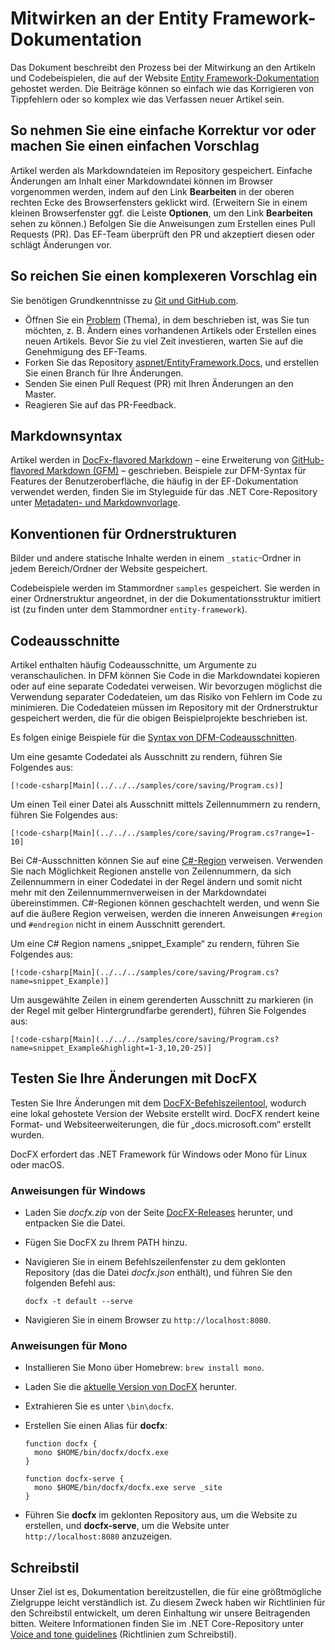 # <a name="contributing-to-the-entity-framework-documentation"></a>Mitwirken an der Entity Framework-Dokumentation

Das Dokument beschreibt den Prozess bei der Mitwirkung an den Artikeln und Codebeispielen, die auf der Website [Entity Framework-Dokumentation](https://docs.microsoft.com/ef) gehostet werden. Die Beiträge können so einfach wie das Korrigieren von Tippfehlern oder so komplex wie das Verfassen neuer Artikel sein.

## <a name="how-to-make-a-simple-correction-or-suggestion"></a>So nehmen Sie eine einfache Korrektur vor oder machen Sie einen einfachen Vorschlag

Artikel werden als Markdowndateien im Repository gespeichert. Einfache Änderungen am Inhalt einer Markdowndatei können im Browser vorgenommen werden, indem auf den Link **Bearbeiten** in der oberen rechten Ecke des Browserfensters geklickt wird. (Erweitern Sie in einem kleinen Browserfenster ggf. die Leiste **Optionen**, um den Link **Bearbeiten** sehen zu können.) Befolgen Sie die Anweisungen zum Erstellen eines Pull Requests (PR). Das EF-Team überprüft den PR und akzeptiert diesen oder schlägt Änderungen vor.

## <a name="how-to-make-a-more-complex-submission"></a>So reichen Sie einen komplexeren Vorschlag ein

Sie benötigen Grundkenntnisse zu [Git und GitHub.com](https://guides.github.com/activities/hello-world/).

* Öffnen Sie ein [Problem](https://github.com/aspnet/EntityFramework.Docs/issues/new) (Thema), in dem beschrieben ist, was Sie tun möchten, z. B. Ändern eines vorhandenen Artikels oder Erstellen eines neuen Artikels. Bevor Sie zu viel Zeit investieren, warten Sie auf die Genehmigung des EF-Teams.
* Forken Sie das Repository [aspnet/EntityFramework.Docs](https://github.com/aspnet/EntityFramework.Docs/), und erstellen Sie einen Branch für Ihre Änderungen.
* Senden Sie einen Pull Request (PR) mit Ihren Änderungen an den Master.
* Reagieren Sie auf das PR-Feedback.

## <a name="markdown-syntax"></a>Markdownsyntax

Artikel werden in [DocFx-flavored Markdown](http://dotnet.github.io/docfx/spec/docfx_flavored_markdown.html) – eine Erweiterung von [GitHub-flavored Markdown (GFM)](https://guides.github.com/features/mastering-markdown/) – geschrieben. Beispiele zur DFM-Syntax für Features der Benutzeroberfläche, die häufig in der EF-Dokumentation verwendet werden, finden Sie im Styleguide für das .NET Core-Repository unter [Metadaten- und Markdownvorlage](https://github.com/dotnet/docs/blob/master/styleguide/template.md). 

## <a name="folder-structure-conventions"></a>Konventionen für Ordnerstrukturen

Bilder und andere statische Inhalte werden in einem `_static`-Ordner in jedem Bereich/Ordner der Website gespeichert.

Codebeispiele werden im Stammordner `samples` gespeichert. Sie werden in einer Ordnerstruktur angeordnet, in der die Dokumentationsstruktur imitiert ist (zu finden unter dem Stammordner `entity-framework`).

## <a name="code-snippets"></a>Codeausschnitte

Artikel enthalten häufig Codeausschnitte, um Argumente zu veranschaulichen. In DFM können Sie Code in die Markdowndatei kopieren oder auf eine separate Codedatei verweisen. Wir bevorzugen möglichst die Verwendung separater Codedateien, um das Risiko von Fehlern im Code zu minimieren. Die Codedateien müssen im Repository mit der Ordnerstruktur gespeichert werden, die für die obigen Beispielprojekte beschrieben ist.

Es folgen einige Beispiele für die [Syntax von DFM-Codeausschnitten](http://dotnet.github.io/docfx/spec/docfx_flavored_markdown.html#code-snippet).

Um eine gesamte Codedatei als Ausschnitt zu rendern, führen Sie Folgendes aus:

``` none
[!code-csharp[Main](../../../samples/core/saving/Program.cs)]
```

Um einen Teil einer Datei als Ausschnitt mittels Zeilennummern zu rendern, führen Sie Folgendes aus:

``` none
[!code-csharp[Main](../../../samples/core/saving/Program.cs?range=1-10]
```

Bei C#-Ausschnitten können Sie auf eine [C#-Region](https://msdn.microsoft.com/library/9a1ybwek.aspx) verweisen. Verwenden Sie nach Möglichkeit Regionen anstelle von Zeilennummern, da sich Zeilennummern in einer Codedatei in der Regel ändern und somit nicht mehr mit den Zeilennummernverweisen in der Markdowndatei übereinstimmen. C#-Regionen können geschachtelt werden, und wenn Sie auf die äußere Region verweisen, werden die inneren Anweisungen `#region` und `#endregion` nicht in einem Ausschnitt gerendert.

Um eine C# Region namens „snippet_Example“ zu rendern, führen Sie Folgendes aus:

``` none
[!code-csharp[Main](../../../samples/core/saving/Program.cs?name=snippet_Example)]
```

Um ausgewählte Zeilen in einem gerenderten Ausschnitt zu markieren (in der Regel mit gelber Hintergrundfarbe gerendert), führen Sie Folgendes aus:

``` none
[!code-csharp[Main](../../../samples/core/saving/Program.cs?name=snippet_Example&highlight=1-3,10,20-25)]
```

## <a name="test-your-changes-with-docfx"></a>Testen Sie Ihre Änderungen mit DocFX

Testen Sie Ihre Änderungen mit dem [DocFX-Befehlszeilentool](https://dotnet.github.io/docfx/tutorial/docfx_getting_started.html#2-use-docfx-as-a-command-line-tool), wodurch eine lokal gehostete Version der Website erstellt wird. DocFX rendert keine Format- und Websiteerweiterungen, die für „docs.microsoft.com“ erstellt wurden.

DocFX erfordert das .NET Framework für Windows oder Mono für Linux oder macOS.

### <a name="windows-instructions"></a>Anweisungen für Windows

* Laden Sie *docfx.zip* von der Seite [DocFX-Releases](https://github.com/dotnet/docfx/releases) herunter, und entpacken Sie die Datei.
* Fügen Sie DocFX zu Ihrem PATH hinzu.
* Navigieren Sie in einem Befehlszeilenfenster zu dem geklonten Repository (das die Datei *docfx.json* enthält), und führen Sie den folgenden Befehl aus:

   ``` console
   docfx -t default --serve
   ```

* Navigieren Sie in einem Browser zu `http://localhost:8080`.

### <a name="mono-instructions"></a>Anweisungen für Mono

* Installieren Sie Mono über Homebrew: `brew install mono`.
* Laden Sie die [aktuelle Version von DocFX](https://github.com/dotnet/docfx/releases/tag/v2.7.2) herunter.
* Extrahieren Sie es unter `\bin\docfx`.
* Erstellen Sie einen Alias für **docfx**:

  ``` console
  function docfx {
    mono $HOME/bin/docfx/docfx.exe
  }

  function docfx-serve {
    mono $HOME/bin/docfx/docfx.exe serve _site
  }
  ```

* Führen Sie **docfx** im geklonten Repository aus, um die Website zu erstellen, und **docfx-serve**, um die Website unter `http://localhost:8080` anzuzeigen.

## <a name="voice-and-tone"></a>Schreibstil

Unser Ziel ist es, Dokumentation bereitzustellen, die für eine größtmögliche Zielgruppe leicht verständlich ist. Zu diesem Zweck haben wir Richtlinien für den Schreibstil entwickelt, um deren Einhaltung wir unsere Beitragenden bitten. Weitere Informationen finden Sie im .NET Core-Repository unter [Voice and tone guidelines](https://github.com/dotnet/docs/blob/master/styleguide/voice-tone.md) (Richtlinien zum Schreibstil).
